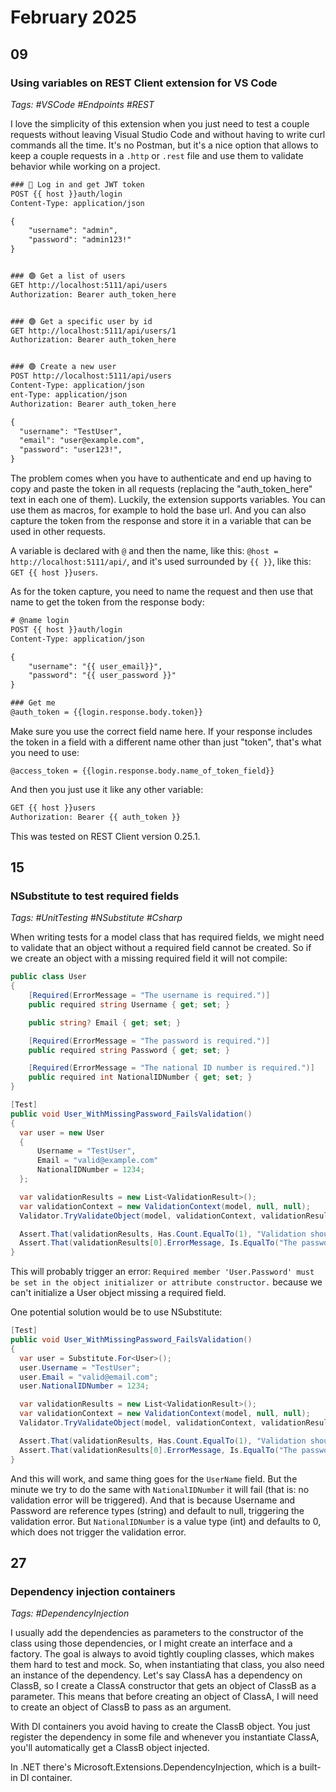 # February 2025

## 09

### Using variables on REST Client extension for VS Code

_Tags: #VSCode #Endpoints #REST_

I love the simplicity of this extension when you just need to test a couple requests without leaving Visual Studio Code and without having to write curl commands all the time. It's no Postman, but it's a nice option that allows to keep a couple requests in a `.http` or `.rest` file and use them to validate behavior while working on a project.

```txt
### 🔑 Log in and get JWT token
POST {{ host }}auth/login
Content-Type: application/json

{
    "username": "admin",
    "password": "admin123!"
}


### 🟢 Get a list of users
GET http://localhost:5111/api/users
Authorization: Bearer auth_token_here


### 🟢 Get a specific user by id
GET http://localhost:5111/api/users/1
Authorization: Bearer auth_token_here


### 🟢 Create a new user
POST http://localhost:5111/api/users
Content-Type: application/json
ent-Type: application/json
Authorization: Bearer auth_token_here

{
  "username": "TestUser",
  "email": "user@example.com",
  "password": "user123!",
}
```

The problem comes when you have to authenticate and end up having to copy and paste the token in all requests (replacing the "auth_token_here" text in each one of them). Luckily, the extension supports variables. You can use them as macros, for example to hold the base url. And you can also capture the token from the response and store it in a variable that can be used in other requests.

A variable is declared with `@` and then the name, like this: `@host = http://localhost:5111/api/`, and it's used surrounded by `{{ }}`, like this: `GET {{ host }}users`.

As for the token capture, you need to name the request and then use that name to get the token from the response body:

```txt
# @name login
POST {{ host }}auth/login
Content-Type: application/json

{
    "username": "{{ user_email}}",
    "password": "{{ user_password }}"
}

### Get me
@auth_token = {{login.response.body.token}}
```

Make sure you use the correct field name here. If your response includes the token in a field with a different name other than just "token", that's what you need to use:

 `@access_token = {{login.response.body.name_of_token_field}}`

And then you just use it like any other variable:

```txt
GET {{ host }}users
Authorization: Bearer {{ auth_token }}
```

This was tested on REST Client version 0.25.1.

## 15

### NSubstitute to test required fields

_Tags: #UnitTesting #NSubstitute #Csharp_

When writing tests for a model class that has required fields, we might need to validate that an object without a required field cannot be created. So if we create an object with a missing required field it will not compile:

```csharp
public class User
{
    [Required(ErrorMessage = "The username is required.")]
    public required string Username { get; set; }

    public string? Email { get; set; }

    [Required(ErrorMessage = "The password is required.")]
    public required string Password { get; set; }

    [Required(ErrorMessage = "The national ID number is required.")]
    public required int NationalIDNumber { get; set; }
}
```

```csharp
[Test]
public void User_WithMissingPassword_FailsValidation()
{
  var user = new User
  {
      Username = "TestUser",
      Email = "valid@example.com"
      NationalIDNumber = 1234;
  };

  var validationResults = new List<ValidationResult>();
  var validationContext = new ValidationContext(model, null, null);
  Validator.TryValidateObject(model, validationContext, validationResults, true);

  Assert.That(validationResults, Has.Count.EqualTo(1), "Validation should fail for missing password.");
  Assert.That(validationResults[0].ErrorMessage, Is.EqualTo("The password is required."));
}
```

This will probably trigger an error: `Required member 'User.Password' must be set in the object initializer or attribute constructor.` because we can't initialize a User object missing a required field.

One potential solution would be to use NSubstitute:

```csharp
[Test]
public void User_WithMissingPassword_FailsValidation()
{
  var user = Substitute.For<User>();
  user.Username = "TestUser";
  user.Email = "valid@email.com";
  user.NationalIDNumber = 1234;

  var validationResults = new List<ValidationResult>();
  var validationContext = new ValidationContext(model, null, null);
  Validator.TryValidateObject(model, validationContext, validationResults, true);

  Assert.That(validationResults, Has.Count.EqualTo(1), "Validation should fail for missing password.");
  Assert.That(validationResults[0].ErrorMessage, Is.EqualTo("The password is required."));
}
```

And this will work, and same thing goes for the `UserName` field. But the minute we try to do the same with `NationalIDNumber` it will fail (that is: no validation error will be triggered). And that is because Username and Password are reference types (string) and default to null, triggering the validation error. But `NationalIDNumber` is a value type (int) and defaults to 0, which does not trigger the validation error.

## 27

### Dependency injection containers

_Tags: #DependencyInjection_

I usually add the dependencies as parameters to the constructor of the class using those dependencies, or I might create an interface and a factory. The goal is always to avoid tightly coupling classes, which makes them hard to test and mock. So, when instantiating that class, you also need an instance of the dependency. Let's say ClassA has a dependency on ClassB, so I create a ClassA constructor that gets an object of ClassB as a parameter. This means that before creating an object of ClassA, I will need to create an object of ClassB to pass as an argument.

With DI containers you avoid having to create the ClassB object. You just register the dependency in some file and whenever you instantiate ClassA, you'll automatically get a ClassB object injected.

In .NET there's Microsoft.Extensions.DependencyInjection, which is a built-in DI container.
